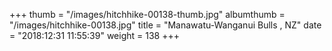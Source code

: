 +++
thumb = "/images/hitchhike-00138-thumb.jpg"
albumthumb = "/images/hitchhike-00138.jpg"
title = "Manawatu-Wanganui Bulls , NZ"
date = "2018:12:31 11:55:39"
weight = 138
+++
